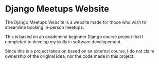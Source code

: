 # Django Meetups Website 

The Django Meetups Website is a website made for those who wish to streamline booking in-person meetups. 

This is based on an academind beginner Django course project that I completed to develop my skills in software developement. 

Since this is a project taken on based on an external course, I do not claim ownership of the original idea, nor the code made in this project. 
